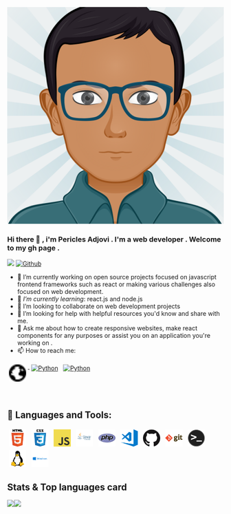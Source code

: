 
<div align="center">
<img src="AvatarMaker.svg"/>

</div>


### Hi there 👋 , i'm Pericles Adjovi . I'm a web developer . Welcome to my gh page .<br> 
![](https://visitor-badge.laobi.icu/badge?page_id=Pericles001.Pericles001) [![Github](https://img.shields.io/github/followers/Pericles001?label=Followers&logo=Github)](https://github.com/Pericles001)


- 🔭 I’m currently working on open source projects focused 
on javascript frontend frameworks such as react or making 
various challenges also focused on web development. <br>
- 🌱 *I’m currently learning*: react.js and node.js <br>
- 👯 I’m looking to collaborate on web development projects <br>
- 🤔 I’m looking for help with helpful resources you'd know and 
share with me. 
- 💬 Ask me about how to create responsive websites,
make react components for any purposes or assist you
on an application you're working on . <br>
- 📫 How to reach me: <br>
<div>
 <p align="left">
 <a href="https://github.com/Pericles001/" target="_blank" rel="noopener noreferrer"> <img src="https://raw.githubusercontent.com/iconic/open-iconic/master/svg/globe.svg" alt="Python" height="40" style="vertical-align:top; margin:4px"> </a>
 <a href="https://www.linkedin.com/in/p%C3%A9ricl%C3%A8s-adjovi-11ab221a7" target="_blank" rel="noopener noreferrer"> <img src="https://cdn.jsdelivr.net/npm/simple-icons@v3/icons/linkedin.svg" alt="Python" height="40" style="vertical-align:top; margin:4px"></a>
 <a href="mailto:periclesadjovi@gmail.com"> <img src="https://cdn.jsdelivr.net/npm/simple-icons@v3/icons/gmail.svg" alt="Python" height="40" style="vertical-align:top; margin:4px"></a>
</p>

<br/>
</div>


## 🧰 Languages and Tools:
<p align="left">
<img src="https://raw.githubusercontent.com/github/explore/80688e429a7d4ef2fca1e82350fe8e3517d3494d/topics/html/html.png" alt="html" height="40" style="vertical-align:top; margin:4px">
 <img src="https://raw.githubusercontent.com/github/explore/80688e429a7d4ef2fca1e82350fe8e3517d3494d/topics/css/css.png" alt="css" height="40" style="vertical-align:top; margin:4px">
<img src="https://raw.githubusercontent.com/github/explore/80688e429a7d4ef2fca1e82350fe8e3517d3494d/topics/javascript/javascript.png" alt="Javascript" height="40" style="vertical-align:top; margin:4px">
 <img src="https://raw.githubusercontent.com/github/explore/80688e429a7d4ef2fca1e82350fe8e3517d3494d/topics/java/java.png" alt="java" height="40" style="vertical-align:top; margin:4px">
 <img src="https://raw.githubusercontent.com/github/explore/80688e429a7d4ef2fca1e82350fe8e3517d3494d/topics/php/php.png" alt="php" height="40" style="vertical-align:top; margin:4px">
<img src="https://raw.githubusercontent.com/github/explore/80688e429a7d4ef2fca1e82350fe8e3517d3494d/topics/visual-studio-code/visual-studio-code.png" alt="VS Code" height="40" style="vertical-align:top; margin:4px">
 <img src="https://raw.githubusercontent.com/github/explore/78df643247d429f6cc873026c0622819ad797942/topics/github/github.png" alt="Github" height="40" style="vertical-align:top; margin:4px">
<img src="https://raw.githubusercontent.com/github/explore/80688e429a7d4ef2fca1e82350fe8e3517d3494d/topics/git/git.png" alt="Git" height="40" style="vertical-align:top; margin:4px">
<img src="https://raw.githubusercontent.com/github/explore/80688e429a7d4ef2fca1e82350fe8e3517d3494d/topics/terminal/terminal.png" alt="Terminal" height="40" style="vertical-align:top; margin:4px">
<img src="https://raw.githubusercontent.com/github/explore/80688e429a7d4ef2fca1e82350fe8e3517d3494d/topics/linux/linux.png" alt="Linux" height="40" style="vertical-align:top; margin:4px" alt="Windows" height="40" style="vertical-align:top; margin:4px">
<img src="https://raw.githubusercontent.com/github/explore/80688e429a7d4ef2fca1e82350fe8e3517d3494d/topics/windows/windows.png" alt="Windows" height="40" style="vertical-align:top; margin:4px">

</p>


[linkedin]: https://www.linkedin.com/in/p%C3%A9ricl%C3%A8s-adjovi-11ab221a7
[mail]: mailto:periclesadjovi@gmail.com




## Stats & Top languages card
<div>
<a href="https://readme-stats-cfgj2cxdy.vercel.app/api?username=Pericles001&count_private=true&show_icons=true&theme=tokyonight">
  <img  align="left" src="https://readme-stats-cfgj2cxdy.vercel.app/api?username=Pericles001&count_private=true&show_icons=true&theme=tokyonight" />
</a>
<a href="https://readme-stats-cfgj2cxdy.vercel.app/api/top-langs/?username=Pericles001&langs_count=10&layout=compact&theme=radical">
  <img align="left" src="https://readme-stats-cfgj2cxdy.vercel.app/api/top-langs/?username=Pericles001&langs_count=10&layout=compact&theme=radical" />
</a>
</div>

